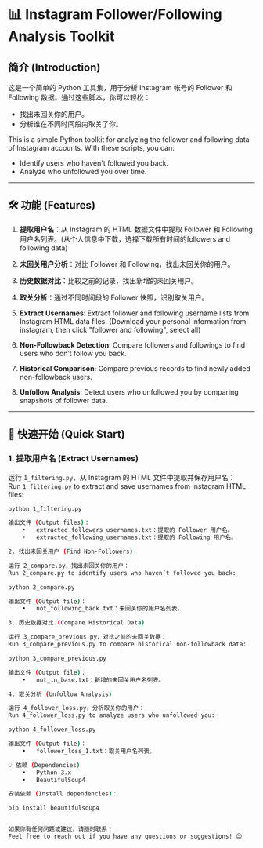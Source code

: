 # 📊 Instagram Follower/Following Analysis Toolkit  
## 简介 (Introduction)  
这是一个简单的 Python 工具集，用于分析 Instagram 帐号的 Follower 和 Following 数据。通过这些脚本，你可以轻松：  
- 找出未回关你的用户。  
- 分析谁在不同时间段内取关了你。  

This is a simple Python toolkit for analyzing the follower and following data of Instagram accounts. With these scripts, you can:  
- Identify users who haven't followed you back.  
- Analyze who unfollowed you over time.  

---

## 🛠 功能 (Features)  
1. **提取用户名**：从 Instagram 的 HTML 数据文件中提取 Follower 和 Following 用户名列表。(从个人信息中下载，选择下载所有时间的followers and following data)
2. **未回关用户分析**：对比 Follower 和 Following，找出未回关你的用户。  
3. **历史数据对比**：比较之前的记录，找出新增的未回关用户。  
4. **取关分析**：通过不同时间段的 Follower 快照，识别取关用户。  

1. **Extract Usernames**: Extract follower and following username lists from Instagram HTML data files. (Download your personal information from instagram, then click "follower and following", select all)
2. **Non-Followback Detection**: Compare followers and followings to find users who don’t follow you back.  
3. **Historical Comparison**: Compare previous records to find newly added non-followback users.  
4. **Unfollow Analysis**: Detect users who unfollowed you by comparing snapshots of follower data.  

---

## 🚀 快速开始 (Quick Start)  

### 1. 提取用户名 (Extract Usernames)  
运行 `1_filtering.py`，从 Instagram 的 HTML 文件中提取并保存用户名：  
Run `1_filtering.py` to extract and save usernames from Instagram HTML files:  
```bash
python 1_filtering.py

输出文件 (Output files)：
	•	extracted_followers_usernames.txt：提取的 Follower 用户名。
	•	extracted_following_usernames.txt：提取的 Following 用户名。

2. 找出未回关用户 (Find Non-Followers)

运行 2_compare.py，找出未回关你的用户：
Run 2_compare.py to identify users who haven’t followed you back:

python 2_compare.py

输出文件 (Output file)：
	•	not_following_back.txt：未回关你的用户名列表。

3. 历史数据对比 (Compare Historical Data)

运行 3_compare_previous.py，对比之前的未回关数据：
Run 3_compare_previous.py to compare historical non-followback data:

python 3_compare_previous.py

输出文件 (Output file)：
	•	not_in_base.txt：新增的未回关用户名列表。

4. 取关分析 (Unfollow Analysis)

运行 4_follower_loss.py，分析取关你的用户：
Run 4_follower_loss.py to analyze users who unfollowed you:

python 4_follower_loss.py

输出文件 (Output file)：
	•	follower_loss_1.txt：取关用户名列表。

💡 依赖 (Dependencies)
	•	Python 3.x
	•	BeautifulSoup4

安装依赖 (Install dependencies)：

pip install beautifulsoup4


如果你有任何问题或建议，请随时联系！
Feel free to reach out if you have any questions or suggestions! 😊
